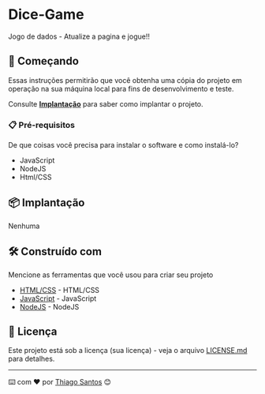 # Dice-Game
Jogo de dados - Atualize a pagina e jogue!!

## 🚀 Começando

Essas instruções permitirão que você obtenha uma cópia do projeto em operação na sua máquina local para fins de desenvolvimento e teste.

Consulte **[Implantação](#-implanta%C3%A7%C3%A3o)** para saber como implantar o projeto.

### 📋 Pré-requisitos

De que coisas você precisa para instalar o software e como instalá-lo?

- JavaScript
- NodeJS
- Html/CSS

## 📦 Implantação
 
 Nenhuma

## 🛠️ Construído com

Mencione as ferramentas que você usou para criar seu projeto

* [HTML/CSS](https://www.w3schools.com/html/html_css.asp) - HTML/CSS
* [JavaScript](https://developer.mozilla.org/pt-BR/docs/Web/JavaScript) - JavaScript
* [NodeJS](https://nodejs.org/en/) - NodeJS
 
## 📄 Licença

Este projeto está sob a licença (sua licença) - veja o arquivo [LICENSE.md](https://github.com/usuario/projeto/licenca) para detalhes.


---
⌨️ com ❤️ por  [Thiago Santos](https://github.com/T0101J) 😊
